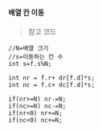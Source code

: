 
#### 배열 칸 이동


> 참고 코드

```
//N=배열 크기
//s=이동하는 칸 수
int s=f.s%N;

int nr = f.r+ dr[f.d]*s;
int nc = f.c+ dc[f.d]*s;

if(nr>=N) nr-=N;
if(nc>=N) nc-=N;
if(nr<0) nr+=N;
if(nc<0) nc+=N;

```
